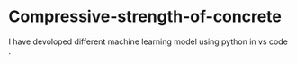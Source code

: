 # Compressive-strength-of-concrete
I have devoloped different machine learning model  using python in vs code .
